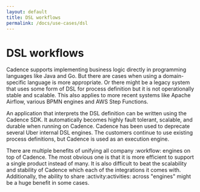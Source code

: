 ```yaml
---
layout: default
title: DSL workflows
permalink: /docs/use-cases/dsl
---
```


# DSL workflows

Cadence supports implementing business logic directly in programming languages like Java and Go. But there are cases when
using a domain-specific language is more appropriate. Or there might be a legacy system that uses some form of DSL for process definition but it is not operationally stable and scalable. This also applies to more recent systems like Apache Airflow, various BPMN engines and AWS Step Functions.

An application that interprets the DSL definition can be written using the Cadence SDK. It automatically becomes highly fault tolerant, scalable, and durable when running on Cadence. Cadence has been used to deprecate several Uber internal DSL engines. The customers continue to use existing process definitions, but Cadence is used as an execution engine.

There are multiple benefits of unifying all company :workflow: engines on top of Cadence. The most obvious one is that
it is more efficient to support a single product instead of many. It is also difficult to beat the scalability and stability of
Cadence which each of the integrations it comes with. Additionally, the ability to share :activity:activities: across "engines"
might be a huge benefit in some cases.
